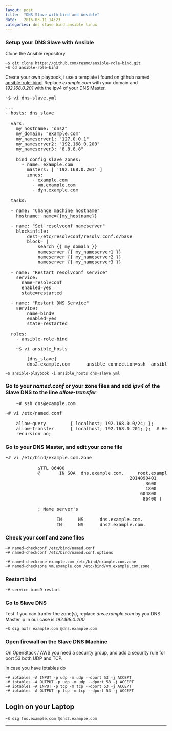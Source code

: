 ```yaml
---
layout: post
title:  "DNS Slave with bind and Ansible"
date:   2016-03-11 14:23
categories: dns slave bind ansible linux
---
```



### Setup your DNS Slave with Ansible

Clone the Ansible repository

    ~$ git clone https://github.com/resmo/ansible-role-bind.git
    ~$ cd ansible-role-bind


Create your own playbook, i use a template i found on github named [ansible-role-bind].
Replace _example.com_ with your domain and _192.168.0.201_ with the ipv4 of your DNS Master.

<pre>
~$ vi dns-slave.yml 

---
- hosts: dns_slave

  vars:
    my_hostname: "dns2"
    my_domain: "example.com"
    my_nameserver1: "127.0.0.1"
    my_nameserver2: "192.168.0.200"
    my_nameserver3: "8.8.8.8"       

    bind_config_slave_zones:
      - name: example.com
        masters: [ '192.168.0.201' ]
        zones:
          - example.com
          - vm.example.com
          - dyn.example.com

  tasks:

  - name: "Change machine hostname"
    hostname: name={{my_hostname}} 

  - name: "Set resolvconf nameserver"
    blockinfile:
        dest=/etc/resolvconf/resolv.conf.d/base
        block= |
            search {{ my_domain }}
            nameserver {{ my_nameserver1 }}
            nameserver {{ my_nameserver2 }}
            nameserver {{ my_nameserver3 }}

  - name: "Restart resolvconf service"
    service: 
      name=resolvconf
      enabled=yes
      state=restarted

  - name: "Restart DNS Service"
    service:
        name=bind9
        enabled=yes
        state=restarted

  roles:
    - ansible-role-bind
</pre>

<pre>
    ~$ vi ansible_hosts 

        [dns_slave]
        dns2.example.com      ansible_connection=ssh  ansible_ssh_user=root
</pre>


    ~$ ansible-playbook -i ansible_hosts dns-slave.yml

    
### Go to your _named.conf_ or your zone files and add _ipv4_ of the Slave DNS to the line _allow-transfer_

<pre>
    ~# ssh dns@example.com
</pre>

<pre>
~# vi /etc/named.conf

    allow-query     	{ localhost; 192.168.0.0/24; };
    allow-transfer		{ localhost; 192.168.0.201; };  # Here we need to our Slave DNS server IP.
    recursion no;
</pre>

### Go to your DNS Master, and edit your zone file

<pre>
~# vi /etc/bind/example.com.zone

			$TTL 86400
			@       IN SOA  dns.example.com.     root.example.com. (
			                                  2014090401    ; serial
			                                        3600    ; refresh
			                                        1800    ; retry
			                                      604800    ; expire
			                                       86400 )  ; minimum
			
			; Name server's
			
			       IN      NS      dns.example.com.
			       IN      NS      dns2.example.com.        
</pre>


### Check your conf and zone files

    ~# named-checkconf /etc/bind/named.conf
    ~# named-checkconf /etc/bind/named.conf.options

    ~# named-checkzone example.com /etc/bind/example.com.zone
    ~# named-checkzone vm.example.com /etc/bind/vm.example.com.zone


### Restart bind

    ~# service bind9 restart

### Go to Slave DNS

Test if you can tranfer the zone(s), replace  _dns.example.com_ by you DNS Master ip
in our case is _192.168.0.200_

    ~$ dig axfr example.com @dns.example.com

### Open firewall on the Slave DNS Machine

On OpenStack / AWS you need a security group, and add a security rule for port 53
both UDP and TCP.

In case you have iptables do

    ~# iptables -A INPUT -p udp -m udp --dport 53 -j ACCEPT
    ~# iptables -A OUTPUT -p udp -m udp --dport 53 -j ACCEPT
    ~# iptables -A INPUT -p tcp -m tcp --dport 53 -j ACCEPT
    ~# iptables -A OUTPUT -p tcp -m tcp --dport 53 -j ACCEPT


## Login on your Laptop 

    ~$ dig foo.example.com @dns2.example.com


---
[ansible-role-bind]: <https://github.com/resmo/ansible-role-bind>
